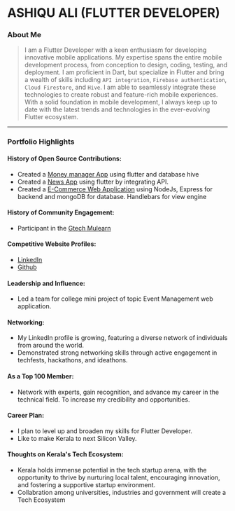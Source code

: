 # ASHIQU ALI (FLUTTER DEVELOPER)

### About Me

> I am a Flutter Developer with a keen enthusiasm for developing innovative mobile applications. My expertise spans the entire mobile development process, from conception to design, coding, testing, and deployment. I am proficient in Dart, but specialize in Flutter and bring a wealth of skills including `API integration`, `Firebase authentication`, `Cloud Firestore`, and `Hive`. I am able to seamlessly integrate these technologies to create robust and feature-rich mobile experiences. With a solid foundation in mobile development, I always keep up to date with the latest trends and technologies in the ever-evolving Flutter ecosystem.
---

### Portfolio Highlights

#### History of Open Source Contributions:

- Created a [Money manager App](https://github.com/ashiqu-ali/money-manager-app) using flutter and database hive
- Created a [News App](https://github.com/ashiqu-ali/newsapp) using flutter by integrating API.
- Created a [E-Commerce Web Application](https://github.com/ashiqu-ali/E-commerce) using NodeJs, Express for backend and mongoDB for database. Handlebars for view engine

#### History of Community Engagement:

- Participant in the [Gtech Mulearn](https://discord.gg/tech-community) 

#### Competitive Website Profiles:

- [LinkedIn](linkedin.com/in/ashiqu-ali)
- [Github](https://github.com/ashiqu-ali)

#### Leadership and Influence:

- Led a team for college mini project of topic Event Management web application.

#### Networking:

- My LinkedIn profile is growing, featuring a diverse network of individuals from around the world.
- Demonstrated strong networking skills through active engagement in techfests, hackathons, and ideathons.

#### As a Top 100 Member:

- Network with experts, gain recognition, and advance my career in the technical field. To increase my credibility and opportunities.
  
#### Career Plan:

- I plan to level up and broaden my skills for Flutter Developer.
- Like to make Kerala to next Silicon Valley.

#### Thoughts on Kerala's Tech Ecosystem:

- Kerala holds immense potential in the tech startup arena, with the opportunity to thrive by nurturing local talent, encouraging innovation, and fostering a supportive startup environment.
- Collabration among universities, industries and government will create a Tech Ecosystem

